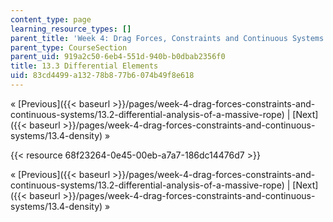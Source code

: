 ```yaml
---
content_type: page
learning_resource_types: []
parent_title: 'Week 4: Drag Forces, Constraints and Continuous Systems'
parent_type: CourseSection
parent_uid: 919a2c50-6eb4-551d-940b-b0dbab2356f0
title: 13.3 Differential Elements
uid: 83cd4499-a132-78b8-77b6-074b49f8e618
---
```


« [Previous]({{< baseurl >}}/pages/week-4-drag-forces-constraints-and-continuous-systems/13.2-differential-analysis-of-a-massive-rope) | [Next]({{< baseurl >}}/pages/week-4-drag-forces-constraints-and-continuous-systems/13.4-density) »

{{< resource 68f23264-0e45-00eb-a7a7-186dc14476d7 >}}

« [Previous]({{< baseurl >}}/pages/week-4-drag-forces-constraints-and-continuous-systems/13.2-differential-analysis-of-a-massive-rope) | [Next]({{< baseurl >}}/pages/week-4-drag-forces-constraints-and-continuous-systems/13.4-density) »